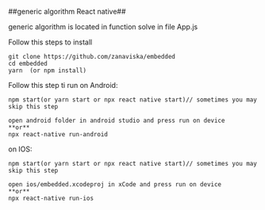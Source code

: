 ##generic algorithm React native##

generic algorithm is located in function solve in file App.js

Follow this steps to install
```
git clone https://github.com/zanaviska/embedded
cd embedded
yarn  (or npm install)
```
Follow this step ti run
on Android:
```
npm start(or yarn start or npx react native start)// sometimes you may skip this step

open android folder in android studio and press run on device
**or**
npx react-native run-android
```

on IOS:
```
npm start(or yarn start or npx react native start)// sometimes you may skip this step

open ios/embedded.xcodeproj in xCode and press run on device
**or**
npx react-native run-ios
```
